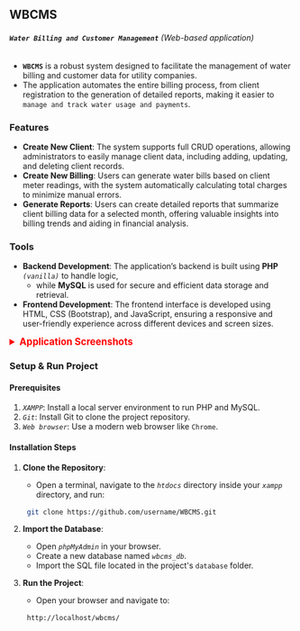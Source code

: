 ## WBCMS

###### **`Water Billing and Customer Management`** (Web-based application)

- **`WBCMS`** is a robust system designed to facilitate the management of water billing and customer data for utility companies. 
- The application automates the entire billing process, from client registration to the generation of detailed reports, making it easier to `manage and track water usage and payments`.

### Features
- **Create New Client**: The system supports full CRUD operations, allowing administrators to easily manage client data, including adding, updating, and deleting client records.
- **Create New Billing**: Users can generate water bills based on client meter readings, with the system automatically calculating total charges to minimize manual errors.
- **Generate Reports**: Users can create detailed reports that summarize client billing data for a selected month, offering valuable insights into billing trends and aiding in financial analysis.

### Tools
- **Backend Development**: The application’s backend is built using **PHP** *`(vanilla)`* to handle logic, 
    - while **MySQL** is used for secure and efficient data storage and retrieval.
- **Frontend Development**: The frontend interface is developed using HTML, CSS (Bootstrap), and JavaScript, ensuring a responsive and user-friendly experience across different devices and screen sizes.


<details>
  <summary style="font-weight: bold; font-size: 1.2em; color: red;">Application Screenshots</summary>

  <h3 style="margin-top: 20px; font-size: 1.5em; color: #333;">Desktop View</h3>

  <!-- First Row -->
  <div style="display: flex; justify-content: space-between; margin-bottom: 20px;">
    <div style="flex: 1; margin-right: 10px;">
      <img src="img/login.png" alt="Login form" style="width: 100%; max-width: 250px; border: 1px solid #ddd; border-radius: 4px;">
      <p style="text-align: center; margin-top: 10px; font-size: 0.9em; color: #666;">Login Page</p>
    </div>
    <div style="flex: 1;">
      <img src="img/dashboard.png" alt="Dashboard" style="width: 100%; max-width: 250px; border: 1px solid #ddd; border-radius: 4px;">
      <p style="text-align: center; margin-top: 10px; font-size: 0.9em; color: #666;">Main Dashboard</p>
    </div>
  </div>

  <!-- Second Row -->
  <div style="display: flex; justify-content: space-between; margin-bottom: 20px;">
    <div style="flex: 1; margin-right: 10px;">
      <img src="img/clients.png" alt="Register" style="width: 100%; max-width: 250px; border: 1px solid #ddd; border-radius: 4px;">
      <p style="text-align: center; margin-top: 10px; font-size: 0.9em; color: #666;">Listing of Clients</p>
    </div>
    <div style="flex: 1;">
      <img src="img/billing.png" alt="Listing of Billings" style="width: 100%; max-width: 250px; border: 1px solid #ddd; border-radius: 4px;">
      <p style="text-align: center; margin-top: 10px; font-size: 0.9em; color: #666;">Listing of Billings</p>
    </div>
  </div>

</details>

### Setup & Run Project

#### Prerequisites
1. *`XAMPP`*: Install a local server environment to run PHP and MySQL.
2. *`Git`*: Install Git to clone the project repository.
3. *`Web browser`*: Use a modern web browser like ``Chrome``.

#### Installation Steps

1. **Clone the Repository**:
   - Open a terminal, navigate to the *`htdocs`* directory inside your *`xampp`* directory, and run:
    ```bash
     git clone https://github.com/username/WBCMS.git
    ```

2. **Import the Database**:
   - Open *`phpMyAdmin`* in your browser.
   - Create a new database named *`wbcms_db`*.
   - Import the SQL file located in the project's `database` folder.

3. **Run the Project**:
   - Open your browser and navigate to:
    ```bash
     http://localhost/wbcms/
    ```





